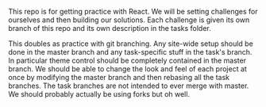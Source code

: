 This repo is for getting practice with React. We will be setting challenges for ourselves and then building our solutions. Each challenge is given its own branch of this repo and its own description in the tasks folder.

This doubles as practice with git branching. Any site-wide setup should be done in the master branch and any task-specific stuff in the task's branch. In particular theme control should be completely contained in the master branch. We should be able to change the look and feel of each project at once by modifying the master branch and then rebasing all the task branches. The task branches are not intended to ever merge with master. We should probably actually be using forks but oh well.

